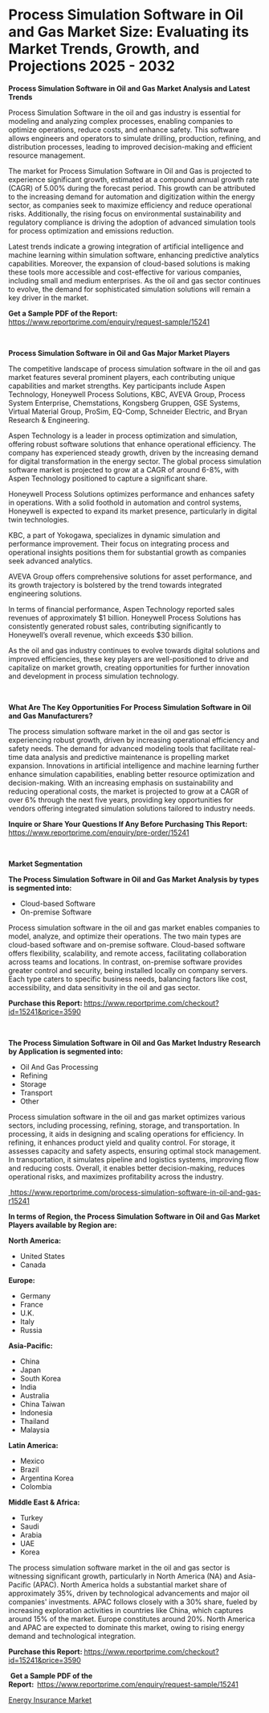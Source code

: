 <p><h1>Process Simulation Software in Oil and Gas Market Size: Evaluating its Market Trends, Growth, and Projections 2025 - 2032</h1></p><p><strong>Process Simulation Software in Oil and Gas Market Analysis and Latest Trends</strong></p>
<p><p>Process Simulation Software in the oil and gas industry is essential for modeling and analyzing complex processes, enabling companies to optimize operations, reduce costs, and enhance safety. This software allows engineers and operators to simulate drilling, production, refining, and distribution processes, leading to improved decision-making and efficient resource management.</p><p>The market for Process Simulation Software in Oil and Gas is projected to experience significant growth, estimated at a compound annual growth rate (CAGR) of 5.00% during the forecast period. This growth can be attributed to the increasing demand for automation and digitization within the energy sector, as companies seek to maximize efficiency and reduce operational risks. Additionally, the rising focus on environmental sustainability and regulatory compliance is driving the adoption of advanced simulation tools for process optimization and emissions reduction.</p><p>Latest trends indicate a growing integration of artificial intelligence and machine learning within simulation software, enhancing predictive analytics capabilities. Moreover, the expansion of cloud-based solutions is making these tools more accessible and cost-effective for various companies, including small and medium enterprises. As the oil and gas sector continues to evolve, the demand for sophisticated simulation solutions will remain a key driver in the market.</p></p>
<p><strong>Get a Sample PDF of the Report:&nbsp;</strong> <a href="https://www.reportprime.com/enquiry/request-sample/15241?utm_campaign=2800&utm_medium=2&utm_source=Github&utm_content=ia&utm_term=20032025&utm_id=process-simulation-software-in-oil-and-gas">https://www.reportprime.com/enquiry/request-sample/15241</a></p>
<p>&nbsp;</p>
<p><strong>Process Simulation Software in Oil and Gas Major Market Players</strong></p>
<p><p>The competitive landscape of process simulation software in the oil and gas market features several prominent players, each contributing unique capabilities and market strengths. Key participants include Aspen Technology, Honeywell Process Solutions, KBC, AVEVA Group, Process System Enterprise, Chemstations, Kongsberg Gruppen, GSE Systems, Virtual Material Group, ProSim, EQ-Comp, Schneider Electric, and Bryan Research & Engineering.</p><p>Aspen Technology is a leader in process optimization and simulation, offering robust software solutions that enhance operational efficiency. The company has experienced steady growth, driven by the increasing demand for digital transformation in the energy sector. The global process simulation software market is projected to grow at a CAGR of around 6-8%, with Aspen Technology positioned to capture a significant share.</p><p>Honeywell Process Solutions optimizes performance and enhances safety in operations. With a solid foothold in automation and control systems, Honeywell is expected to expand its market presence, particularly in digital twin technologies.</p><p>KBC, a part of Yokogawa, specializes in dynamic simulation and performance improvement. Their focus on integrating process and operational insights positions them for substantial growth as companies seek advanced analytics.</p><p>AVEVA Group offers comprehensive solutions for asset performance, and its growth trajectory is bolstered by the trend towards integrated engineering solutions. </p><p>In terms of financial performance, Aspen Technology reported sales revenues of approximately $1 billion. Honeywell Process Solutions has consistently generated robust sales, contributing significantly to Honeywell’s overall revenue, which exceeds $30 billion. </p><p>As the oil and gas industry continues to evolve towards digital solutions and improved efficiencies, these key players are well-positioned to drive and capitalize on market growth, creating opportunities for further innovation and development in process simulation technology.</p></p>
<p>&nbsp;</p>
<p><strong>What Are The Key Opportunities For Process Simulation Software in Oil and Gas Manufacturers?</strong></p>
<p><p>The process simulation software market in the oil and gas sector is experiencing robust growth, driven by increasing operational efficiency and safety needs. The demand for advanced modeling tools that facilitate real-time data analysis and predictive maintenance is propelling market expansion. Innovations in artificial intelligence and machine learning further enhance simulation capabilities, enabling better resource optimization and decision-making. With an increasing emphasis on sustainability and reducing operational costs, the market is projected to grow at a CAGR of over 6% through the next five years, providing key opportunities for vendors offering integrated simulation solutions tailored to industry needs.</p></p>
<p><strong>Inquire or Share Your Questions If Any Before Purchasing This Report:</strong> <a href="https://www.reportprime.com/enquiry/pre-order/15241?utm_campaign=2800&utm_medium=2&utm_source=Github&utm_content=ia&utm_term=20032025&utm_id=process-simulation-software-in-oil-and-gas">https://www.reportprime.com/enquiry/pre-order/15241</a></p>
<p>&nbsp;</p>
<p><strong>Market Segmentation</strong></p>
<p><strong>The Process Simulation Software in Oil and Gas Market Analysis by types is segmented into:</strong></p>
<p><ul><li>Cloud-based Software</li><li>On-premise Software</li></ul></p>
<p><p>Process simulation software in the oil and gas market enables companies to model, analyze, and optimize their operations. The two main types are cloud-based software and on-premise software. Cloud-based software offers flexibility, scalability, and remote access, facilitating collaboration across teams and locations. In contrast, on-premise software provides greater control and security, being installed locally on company servers. Each type caters to specific business needs, balancing factors like cost, accessibility, and data sensitivity in the oil and gas sector.</p></p>
<p><strong>Purchase this Report:&nbsp;</strong><a href="https://www.reportprime.com/checkout?id=15241&price=3590&utm_campaign=2800&utm_medium=2&utm_source=Github&utm_content=ia&utm_term=20032025&utm_id=process-simulation-software-in-oil-and-gas">https://www.reportprime.com/checkout?id=15241&price=3590</a></p>
<p>&nbsp;</p>
<p><strong>The Process Simulation Software in Oil and Gas Market Industry Research by Application is segmented into:</strong></p>
<p><ul><li>Oil And Gas Processing</li><li>Refining</li><li>Storage</li><li>Transport</li><li>Other</li></ul></p>
<p><p>Process simulation software in the oil and gas market optimizes various sectors, including processing, refining, storage, and transportation. In processing, it aids in designing and scaling operations for efficiency. In refining, it enhances product yield and quality control. For storage, it assesses capacity and safety aspects, ensuring optimal stock management. In transportation, it simulates pipeline and logistics systems, improving flow and reducing costs. Overall, it enables better decision-making, reduces operational risks, and maximizes profitability across the industry.</p></p>
<p><a href="https://www.reportprime.com/process-simulation-software-in-oil-and-gas-r15241?utm_campaign=2800&utm_medium=2&utm_source=Github&utm_content=ia&utm_term=20032025&utm_id=process-simulation-software-in-oil-and-gas">&nbsp;https://www.reportprime.com/process-simulation-software-in-oil-and-gas-r15241</a></p>
<p><strong>In terms of Region, the Process Simulation Software in Oil and Gas Market Players available by Region are:</strong></p>
<p>
    <p> <strong> North America: </strong>
        <ul>
            <li>United States</li>
            <li>Canada</li>
        </ul>
        </p> 
    <p> <strong> Europe: </strong>
        <ul>
            <li>Germany</li>
            <li>France</li>
            <li>U.K.</li>
            <li>Italy</li>
            <li>Russia</li>
        </ul>
        </p> 
    <p> <strong> Asia-Pacific: </strong>
        <ul>
            <li>China</li>
            <li>Japan</li>
            <li>South Korea</li>
            <li>India</li>
            <li>Australia</li>
            <li>China Taiwan</li>
            <li>Indonesia</li>
            <li>Thailand</li>
            <li>Malaysia</li>
        </ul>
        </p> 
    <p> <strong> Latin America: </strong>
        <ul>
            <li>Mexico</li>
            <li>Brazil</li>
            <li>Argentina Korea</li>
            <li>Colombia</li>
        </ul>
        </p> 
    <p> <strong> Middle East & Africa: </strong>
        <ul>
            <li>Turkey</li>
            <li>Saudi</li>
            <li>Arabia</li>
            <li>UAE</li>
            <li>Korea</li>
        </ul>
    </p>
    </p>
<p><p>The process simulation software market in the oil and gas sector is witnessing significant growth, particularly in North America (NA) and Asia-Pacific (APAC). North America holds a substantial market share of approximately 35%, driven by technological advancements and major oil companies' investments. APAC follows closely with a 30% share, fueled by increasing exploration activities in countries like China, which captures around 15% of the market. Europe constitutes around 20%. North America and APAC are expected to dominate this market, owing to rising energy demand and technological integration.</p></p>
<p><strong>Purchase this Report: </strong><a href="https://www.reportprime.com/checkout?id=15241&price=3590&utm_campaign=2800&utm_medium=2&utm_source=Github&utm_content=ia&utm_term=20032025&utm_id=process-simulation-software-in-oil-and-gas">https://www.reportprime.com/checkout?id=15241&price=3590</a></p>
<p>&nbsp;<strong>Get a Sample PDF of the Report:&nbsp;&nbsp;</strong><a href="https://www.reportprime.com/enquiry/request-sample/15241?utm_campaign=2800&utm_medium=2&utm_source=Github&utm_content=ia&utm_term=20032025&utm_id=process-simulation-software-in-oil-and-gas">https://www.reportprime.com/enquiry/request-sample/15241</a></p>
<p><strong></strong></p>
<p><p><a href="https://github.com/rullihipes6h/Market-Research-Report-List-1/blob/main/energy-insurance-market.md?utm_campaign=2800&utm_medium=2&utm_source=Github&utm_content=ia&utm_term=20032025&utm_id=process-simulation-software-in-oil-and-gas">Energy Insurance Market</a></p></p>